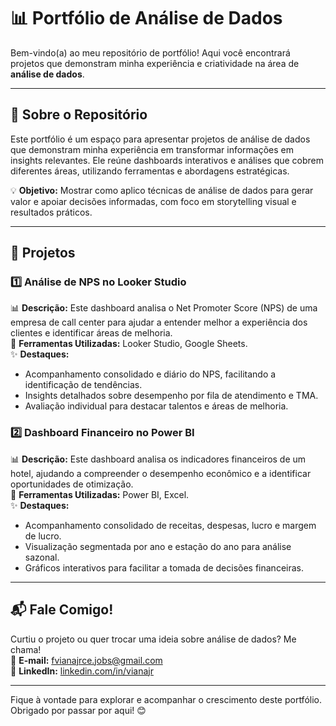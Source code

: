 # 📊 Portfólio de Análise de Dados  

Bem-vindo(a) ao meu repositório de portfólio! Aqui você encontrará projetos que demonstram minha experiência e criatividade na área de **análise de dados**.  

---

## 🧐 Sobre o Repositório  

Este portfólio é um espaço para apresentar projetos de análise de dados que demonstram minha experiência em transformar informações em insights relevantes. Ele reúne dashboards interativos e análises que cobrem diferentes áreas, utilizando ferramentas e abordagens estratégicas.  

💡 **Objetivo:** Mostrar como aplico técnicas de análise de dados para gerar valor e apoiar decisões informadas, com foco em storytelling visual e resultados práticos.  

---

## 📂 Projetos  

### 1️⃣ **Análise de NPS no Looker Studio** 
📊 **Descrição:** Este dashboard analisa o Net Promoter Score (NPS) de uma empresa de call center para ajudar a entender melhor a experiência dos clientes e identificar áreas de melhoria.  
🔧 **Ferramentas Utilizadas:** Looker Studio, Google Sheets.  
✨ **Destaques:**  
- Acompanhamento consolidado e diário do NPS, facilitando a identificação de tendências. 
- Insights detalhados sobre desempenho por fila de atendimento e TMA.
- Avaliação individual para destacar talentos e áreas de melhoria.

### 2️⃣ **Dashboard Financeiro no Power BI**  
📊 **Descrição:** Este dashboard analisa os indicadores financeiros de um hotel, ajudando a compreender o desempenho econômico e a identificar oportunidades de otimização.  
🔧 **Ferramentas Utilizadas:** Power BI, Excel.  
✨ **Destaques:**  
- Acompanhamento consolidado de receitas, despesas, lucro e margem de lucro.  
- Visualização segmentada por ano e estação do ano para análise sazonal.  
- Gráficos interativos para facilitar a tomada de decisões financeiras.

---

## 📬 Fale Comigo!  

Curtiu o projeto ou quer trocar uma ideia sobre análise de dados? Me chama!  
📧 **E-mail:** [fvianajrce.jobs@gmail.com](mailto:fvianajrce.jobs@gmail.com)  
🔗 **LinkedIn:** [linkedin.com/in/vianajr](https://www.linkedin.com/in/vianajr/)  

---

Fique à vontade para explorar e acompanhar o crescimento deste portfólio. Obrigado por passar por aqui! 😊  
